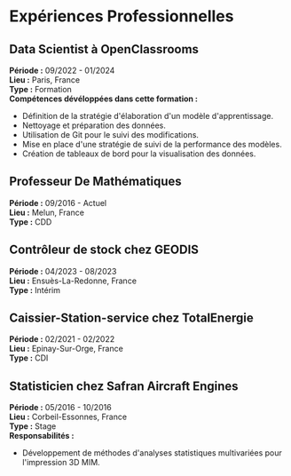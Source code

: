# Expériences Professionnelles

## Data Scientist à OpenClassrooms
**Période :** 09/2022 - 01/2024  
**Lieu :** Paris, France  
**Type :** Formation  
**Compétences dévéloppées dans cette formation :**
- Définition de la stratégie d'élaboration d'un modèle d'apprentissage.
- Nettoyage et préparation des données.
- Utilisation de Git pour le suivi des modifications.
- Mise en place d'une stratégie de suivi de la performance des modèles.
- Création de tableaux de bord pour la visualisation des données.

## Professeur De Mathématiques
**Période :** 09/2016 - Actuel  
**Lieu :** Melun, France  
**Type :** CDD

## Contrôleur de stock chez GEODIS
**Période :** 04/2023 - 08/2023  
**Lieu :** Ensuès-La-Redonne, France  
**Type :** Intérim

## Caissier-Station-service chez TotalEnergie
**Période :** 02/2021 - 02/2022  
**Lieu :** Epinay-Sur-Orge, France  
**Type :** CDI

## Statisticien chez Safran Aircraft Engines
**Période :** 05/2016 - 10/2016  
**Lieu :** Corbeil-Essonnes, France  
**Type :** Stage  
**Responsabilités :**
- Développement de méthodes d'analyses statistiques multivariées pour l'impression 3D MIM.
